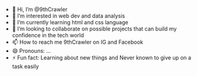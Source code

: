 - 👋 Hi, I’m @9thCrawler
- 👀 I’m interested in web dev and data analysis
- 🌱 I’m currently learning html and css language
- 💞️ I’m looking to collaborate on possible projects that can build my confidence in the tech world
- 📫 How to reach me 9thCrawler on IG and Facebook
- 😄 Pronouns: ...
- ⚡ Fun fact: Learning about new things and Never known to give up on a task easily 

<!---
9thCrawler/9thCrawler is a ✨ special ✨ repository because its `README.md` (this file) appears on your GitHub profile.
You can click the Preview link to take a look at your changes.
--->
